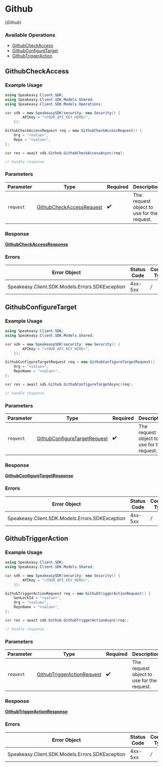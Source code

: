 # Github
(*Github*)

### Available Operations

* [GithubCheckAccess](#githubcheckaccess)
* [GithubConfigureTarget](#githubconfiguretarget)
* [GithubTriggerAction](#githubtriggeraction)

## GithubCheckAccess

### Example Usage

```csharp
using Speakeasy.Client.SDK;
using Speakeasy.Client.SDK.Models.Shared;
using Speakeasy.Client.SDK.Models.Operations;

var sdk = new SpeakeasySDK(security: new Security() {
        APIKey = "<YOUR_API_KEY_HERE>",
    });

GithubCheckAccessRequest req = new GithubCheckAccessRequest() {
    Org = "<value>",
    Repo = "<value>",
};

var res = await sdk.Github.GithubCheckAccessAsync(req);

// handle response
```

### Parameters

| Parameter                                                                       | Type                                                                            | Required                                                                        | Description                                                                     |
| ------------------------------------------------------------------------------- | ------------------------------------------------------------------------------- | ------------------------------------------------------------------------------- | ------------------------------------------------------------------------------- |
| `request`                                                                       | [GithubCheckAccessRequest](../../Models/Operations/GithubCheckAccessRequest.md) | :heavy_check_mark:                                                              | The request object to use for the request.                                      |


### Response

**[GithubCheckAccessResponse](../../Models/Operations/GithubCheckAccessResponse.md)**
### Errors

| Error Object                                    | Status Code                                     | Content Type                                    |
| ----------------------------------------------- | ----------------------------------------------- | ----------------------------------------------- |
| Speakeasy.Client.SDK.Models.Errors.SDKException | 4xx-5xx                                         | */*                                             |

## GithubConfigureTarget

### Example Usage

```csharp
using Speakeasy.Client.SDK;
using Speakeasy.Client.SDK.Models.Shared;

var sdk = new SpeakeasySDK(security: new Security() {
        APIKey = "<YOUR_API_KEY_HERE>",
    });

GithubConfigureTargetRequest req = new GithubConfigureTargetRequest() {
    Org = "<value>",
    RepoName = "<value>",
};

var res = await sdk.Github.GithubConfigureTargetAsync(req);

// handle response
```

### Parameters

| Parameter                                                                           | Type                                                                                | Required                                                                            | Description                                                                         |
| ----------------------------------------------------------------------------------- | ----------------------------------------------------------------------------------- | ----------------------------------------------------------------------------------- | ----------------------------------------------------------------------------------- |
| `request`                                                                           | [GithubConfigureTargetRequest](../../Models/Shared/GithubConfigureTargetRequest.md) | :heavy_check_mark:                                                                  | The request object to use for the request.                                          |


### Response

**[GithubConfigureTargetResponse](../../Models/Operations/GithubConfigureTargetResponse.md)**
### Errors

| Error Object                                    | Status Code                                     | Content Type                                    |
| ----------------------------------------------- | ----------------------------------------------- | ----------------------------------------------- |
| Speakeasy.Client.SDK.Models.Errors.SDKException | 4xx-5xx                                         | */*                                             |

## GithubTriggerAction

### Example Usage

```csharp
using Speakeasy.Client.SDK;
using Speakeasy.Client.SDK.Models.Shared;

var sdk = new SpeakeasySDK(security: new Security() {
        APIKey = "<YOUR_API_KEY_HERE>",
    });

GithubTriggerActionRequest req = new GithubTriggerActionRequest() {
    GenLockId = "<value>",
    Org = "<value>",
    RepoName = "<value>",
};

var res = await sdk.Github.GithubTriggerActionAsync(req);

// handle response
```

### Parameters

| Parameter                                                                       | Type                                                                            | Required                                                                        | Description                                                                     |
| ------------------------------------------------------------------------------- | ------------------------------------------------------------------------------- | ------------------------------------------------------------------------------- | ------------------------------------------------------------------------------- |
| `request`                                                                       | [GithubTriggerActionRequest](../../Models/Shared/GithubTriggerActionRequest.md) | :heavy_check_mark:                                                              | The request object to use for the request.                                      |


### Response

**[GithubTriggerActionResponse](../../Models/Operations/GithubTriggerActionResponse.md)**
### Errors

| Error Object                                    | Status Code                                     | Content Type                                    |
| ----------------------------------------------- | ----------------------------------------------- | ----------------------------------------------- |
| Speakeasy.Client.SDK.Models.Errors.SDKException | 4xx-5xx                                         | */*                                             |
